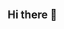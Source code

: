 ## Hi there 👋

<!--
# 👋 Привет! Я Ален — аналитик данных

🎯 Я специализируюсь на:
- SQL и Python для анализа данных
- Исследовательской аналитике и визуализациях
- Продуктовой аналитике и выдвижении гипотез
- Презентации результатов бизнесу

💼 Опыт:
- 7+ лет в ритейле и e-commerce (в т.ч. DIY-сегмент)
- Работа с аналитикой клиентского поведения, закупками и ассортиментом

📊 Инструменты:
![Python](https://img.shields.io/badge/-Python-3776AB?logo=python&logoColor=white&style=flat)
![SQL](https://img.shields.io/badge/-SQL-4479A1?logo=mysql&logoColor=white&style=flat)
![Jupyter](https://img.shields.io/badge/-Jupyter-F37626?logo=jupyter&logoColor=white&style=flat)
![DataLens](https://img.shields.io/badge/-Yandex%20DataLens-FFCC00?style=flat&logo=yandex&logoColor=black)
![Tableau](https://img.shields.io/badge/-Tableau-E97627?logo=tableau&logoColor=white&style=flat)
![Power BI](https://img.shields.io/badge/-Power_BI-F2C811?logo=powerbi&logoColor=black&style=flat)

📂 Проекты:
- 🎯[Churn Predictor](https://github.com/AlenEvtikhov/bank-churn-analysis.git) — Анализ оттока клиентов регионального банка 
- 🧠 [ReadShift](https://github.com/AlenEvtikhov/moscow-foodscape-analysis.git) — Исследование рынка для открытия нового заведения 
- 📈 [Sales Dashboard](https://github.com/...) — BI-дашборд по продажам в ритейле

📫 Как связаться:
[LinkedIn](#) • [Email](mailto:alen.evtikhov@gmail.com) • Telegram: @yourhandle

-->
